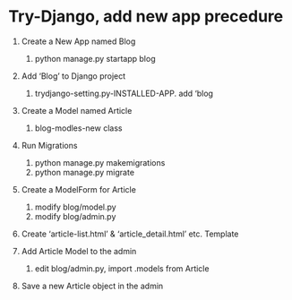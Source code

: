 # Try-Django, add new app precedure


1. Create a New App named Blog
    1. python manage.py startapp blog

2. Add ‘Blog’ to Django project
    1. trydjango-setting.py-INSTALLED-APP. add ‘blog

3. Create a Model named Article
    1. blog-modles-new class

4. Run Migrations
    1. python manage.py makemigrations
    2. python manage.py migrate

5. Create a ModelForm for Article
    1. modify blog/model.py
    2. modify blog/admin.py

6. Create ‘article-list.html’ & ‘article_detail.html’  etc. Template

7. Add Article Model to the admin
    1. edit blog/admin.py, import .models from Article

8. Save a new Article object in the admin
